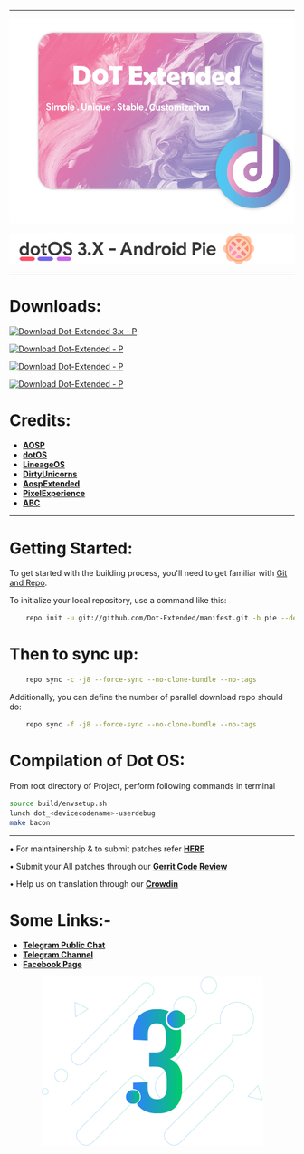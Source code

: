 -----------------------------------------------------------------------------

<p align="center">
<img src="https://raw.githubusercontent.com/hungphan2001/manifest-4/pie/art.png" > 
</p>
<p >
<img src="https://raw.githubusercontent.com/samgrande/manifest-1/dot-p/Untitled-3.png" > 
</p>

-----------------------------------------------------------------------------

Downloads:
=========

[![Download Dot-Extended 3.x - P](https://img.shields.io/sourceforge/dw/dotos-downloads.svg)](https://sourceforge.net/projects/dot-extended/files/latest/download)

[![Download Dot-Extended - P](https://img.shields.io/sourceforge/dw/dotos-downloads.svg)](https://sourceforge.net/projects/dot-extended/files/latest/download)

[![Download Dot-Extended - P](https://img.shields.io/sourceforge/dw/dotos-downloads.svg)](https://sourceforge.net/projects/dot-extended/files/latest/download)

[![Download Dot-Extended - P](https://img.shields.io/sourceforge/dw/dotos-downloads.svg)](https://sourceforge.net/projects/dot-extended/files/latest/download)

Credits:
=======
 * [**AOSP**](https://android.googlesource.com)
 * [**dotOS**](https://github.com/dotOS)
 * [**LineageOS**](https://github.com/LineageOS)
 * [**DirtyUnicorns**](https://github.com/dirtyunicorns)
 * [**AospExtended**](https://github.com/AospExtended)
 * [**PixelExperience**](https://github.com/PixelExperience)
 * [**ABC**](https://github.com/ezio84?tab=repositories)

-----------------------------------------------------------------------------

Getting Started:
==============

To get started with the building process, you'll need to get familiar with [Git and Repo](http://source.android.com/source/using-repo.html).

To initialize your local repository, use a command like this:

```bash
    repo init -u git://github.com/Dot-Extended/manifest.git -b pie --depth=1
```

Then to sync up:
================

```bash
    repo sync -c -j8 --force-sync --no-clone-bundle --no-tags
```

Additionally, you can define the number of parallel download repo should do:

```bash
    repo sync -f -j8 --force-sync --no-clone-bundle --no-tags
```

Compilation of Dot OS:
====================

From root directory of Project, perform following commands in terminal


```bash
source build/envsetup.sh
lunch dot_<devicecodename>-userdebug
make bacon
```
-----------------------------------------------------------------------------


• For maintainership & to submit patches refer [**HERE**](https://github.com/DotOS/android_vendor_dot/blob/dot-p/README.md)

• Submit your All patches through our [**Gerrit Code Review**](http://gerrit.droidontime.com)

• Help us on translation through our [**Crowdin**](https://translations.droidontime.com)



Some Links:-
============
* [**Telegram Public Chat**](https://t.me/dotextended)
* [**Telegram Channel**](https://t.me/dotextendedchannel)
* [**Facebook Page**](https://www.facebook.com/dotextended)


<p align="center">
<img src="https://raw.githubusercontent.com/samgrande/manifest-1/dot-p/Untitled-4.png" > 
</p>
